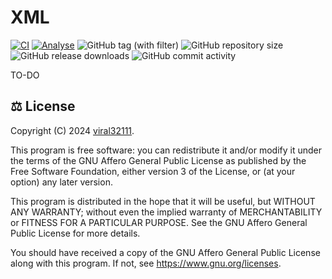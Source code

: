 # XML

[![CI](https://github.com/viral32111/xml/actions/workflows/ci.yml/badge.svg)](https://github.com/viral32111/xml/actions/workflows/ci.yml)
[![Analyse](https://github.com/viral32111/xml/actions/workflows/analyse.yml/badge.svg)](https://github.com/viral32111/xml/actions/workflows/analyse.yml)
![GitHub tag (with filter)](https://img.shields.io/github/v/tag/viral32111/xml?label=Latest)
![GitHub repository size](https://img.shields.io/github/repo-size/viral32111/xml?label=Size)
![GitHub release downloads](https://img.shields.io/github/downloads/viral32111/xml/total?label=Downloads)
![GitHub commit activity](https://img.shields.io/github/commit-activity/m/viral32111/xml?label=Commits)

TO-DO

## ⚖️ License

Copyright (C) 2024 [viral32111](https://viral32111.com).

This program is free software: you can redistribute it and/or modify
it under the terms of the GNU Affero General Public License as
published by the Free Software Foundation, either version 3 of the
License, or (at your option) any later version.

This program is distributed in the hope that it will be useful,
but WITHOUT ANY WARRANTY; without even the implied warranty of
MERCHANTABILITY or FITNESS FOR A PARTICULAR PURPOSE. See the
GNU Affero General Public License for more details.

You should have received a copy of the GNU Affero General Public License
along with this program. If not, see https://www.gnu.org/licenses.
